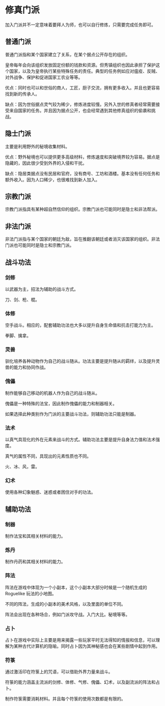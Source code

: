 # 修真门派

加入门派并不一定意味着要拜人为师，也可以自行修炼，只需要完成任务即可。

## 普通门派

普通门派指和某个国家建立了关系，在某个据点公开存在的组织。

皇帝每年会向该组织发放固定份额的钱款和资源。但秀镇组织也因此承担了保护这个国家，以及为皇帝执行某些特殊任务的责任。典型的任务例如应对瘟疫、反贼、对外战争、保护和促进国家工农业等等。

优点：同时也可以和世俗的商人，工匠，厨子交流，拥有更多收入。并且也更容易找到新的传承人。

缺点：因为世俗据点灵气较为稀少，修炼进度较慢。另外入世的修真者经常需要接受来自国家的任务。并且因为据点公开，也会经常遇到其他修真组织的偷袭和挑战。

## 隐士门派

主要是利用野外的秘境收集材料。

优点：野外秘境也可以提供更多高级材料，修炼速度和突破境界较为容易。据点是隐藏的，因此很少受到外界的入侵和干扰。

缺点：隐居类据点没有民居和官府，没有商号、工坊和酒楼。基本没有任何任务和额外收入。因为人口稀少，也很难找到新人加入。

## 宗教门派

宗教门派指具有某种超自然信仰的组织。宗教门派也可能同时是隐士和非法帮派。

## 非法门派

非法门派指与某个国家的朝廷为敌，旨在推翻该朝廷或者消灭该国家的组织。非法门派也可能同时是隐士和宗教门派。

## 战斗功法

### 剑修

以武器为主，招法为辅助的战斗方式。

刀、剑、枪、棍。

### 体修

空手战斗。相应的，配套辅助功法也大多以提升自身生命值和抗击打能力为主。

拳脚、擒拿。

### 灵兽

驯化培养各种动物作为自己的战斗随从。功法主要是提升随从的羁绊，以及提升灵兽的能力和协同作战。

### 傀儡

制作能够自己移动的机器人作为自己的战斗随从。

傀儡是一种特殊的法宝，因此制作傀儡的能力和制器相关。

如果选择此种类别作为门派的主要战斗功法，则辅助功法只能是制器。

### 法术

以真气具现化的外在元素来战斗的方式。辅助功法主要是提升自身法力值和法术强度。

真气的属性不同，具现出的元素性质也不同。

火、冰、风，雷。

### 幻术

使用各种幻象魅惑、迷惑或者困住对手的功法。

## 辅助功法

### 制器

制作法宝和其相关材料的能力。

### 炼丹

制作丹药和其相关材料的能力。

### 阵法

阵法在游戏中体现为一个小副本，这个小副本大部分时候是一个随机生成的 Roguelike 玩法的小地图。

不同的阵法，生成的小副本的美术风格，以及里面的单位不同。

阵法会出现在各种场合，例如门派攻守战。入门大比。秘境等等。

### 占卜

占卜在游戏中实际上主要是用来揭露一些玩家平时无法得知的情报和信息，可以理解为某种古代计算机的隐喻。同时占卜因为其神秘感也会在某些剧情中起到作用。

### 符箓

通过激活印在符箓上的咒语，可以借助外界力量来战斗。

符箓的能力涵盖主流派的剑修、体修、气修、傀儡、幻术，以及副流派的阵法和占卜。

制作符箓需要消耗材料。并且每个符箓的使用次数都是有限的。
